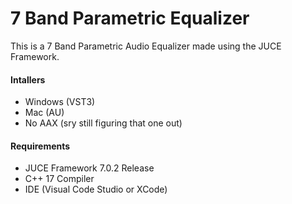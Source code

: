 # 7 Band Parametric Equalizer
This is a 7 Band Parametric Audio Equalizer made using the JUCE Framework.

#### Intallers
- Windows (VST3)
- Mac (AU)
- No AAX (sry still figuring that one out)

#### Requirements
- JUCE Framework 7.0.2 Release
- C++ 17 Compiler
- IDE (Visual Code Studio or XCode)

